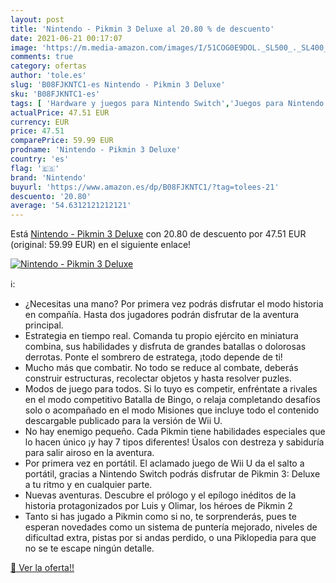 ```yaml
---
layout: post
title: 'Nintendo - Pikmin 3 Deluxe al 20.80 % de descuento'
date: 2021-06-21 00:17:07
image: 'https://m.media-amazon.com/images/I/51COG0E9DOL._SL500_._SL400_.jpg'
comments: true
category: ofertas
author: 'tole.es'
slug: 'B08FJKNTC1-es Nintendo - Pikmin 3 Deluxe'
sku: 'B08FJKNTC1-es'
tags: [ 'Hardware y juegos para Nintendo Switch','Juegos para Nintendo Switch','Videojuegos','nintendo', ]
actualPrice: 47.51 EUR
currency: EUR
price: 47.51
comparePrice: 59.99 EUR
prodname: 'Nintendo - Pikmin 3 Deluxe'
country: 'es'
flag: '🇪🇸'
brand: 'Nintendo'
buyurl: 'https://www.amazon.es/dp/B08FJKNTC1/?tag=tolees-21'
descuento: '20.80'
average: '54.6312121212121'
---
```


Está [Nintendo - Pikmin 3 Deluxe](https://www.amazon.es/dp/B08FJKNTC1/?tag=tolees-21) con 20.80 de descuento por 47.51 EUR (original: 59.99 EUR) en el siguiente enlace!

[![Nintendo - Pikmin 3 Deluxe](https://m.media-amazon.com/images/I/51COG0E9DOL._SL500_._SL400_.jpg)](https://www.amazon.es/dp/B08FJKNTC1/?tag=tolees-21)

ℹ️:

- ¿Necesitas una mano? Por primera vez podrás disfrutar el modo historia en compañía. Hasta dos jugadores podrán disfrutar de la aventura principal.
- Estrategia en tiempo real. Comanda tu propio ejército en miniatura combina, sus habilidades y disfruta de grandes batallas o dolorosas derrotas. Ponte el sombrero de estratega, ¡todo depende de ti!
- Mucho más que combatir. No todo se reduce al combate, deberás construir estructuras, recolectar objetos y hasta resolver puzles.
- Modos de juego para todos. Si lo tuyo es competir, enfréntate a rivales en el modo competitivo Batalla de Bingo, o relaja completando desafíos solo o acompañado en el modo Misiones que incluye todo el contenido descargable publicado para la versión de Wii U.
- No hay enemigo pequeño. Cada Pikmin tiene habilidades especiales que lo hacen único ¡y hay 7 tipos diferentes! Úsalos con destreza y sabiduría para salir airoso en la aventura.
- Por primera vez en portátil. El aclamado juego de Wii U da el salto a portátil, gracias a Nintendo Switch podrás disfrutar de Pikmin 3: Deluxe a tu ritmo y en cualquier parte.
- Nuevas aventuras. Descubre el prólogo y el epílogo inéditos de la historia protagonizados por Luis y Olimar, los héroes de Pikmin 2
- Tanto si has jugado a Pikmin como si no, te sorprenderás, pues te esperan novedades como un sistema de puntería mejorado, niveles de dificultad extra, pistas por si andas perdido, o una Piklopedia para que no se te escape ningún detalle.

[🛒 Ver la oferta!!](https://www.amazon.es/dp/B08FJKNTC1/?tag=tolees-21)
